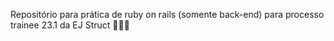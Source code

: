 Repositório para prática de ruby on rails (somente back-end) para processo trainee 23.1 da EJ Struct 🚀🚀🚀
